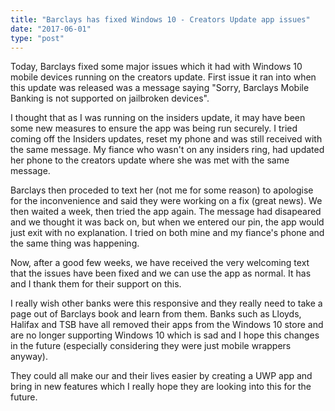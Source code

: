 ```yaml
---
title: "Barclays has fixed Windows 10 - Creators Update app issues"
date: "2017-06-01"
type: "post"
---
```


Today, Barclays fixed some major issues which it had with Windows 10 mobile devices running on the creators update. First issue it ran into when this update was released was a message saying "Sorry, Barclays Mobile Banking is not supported on jailbroken devices".

I thought that as I was running on the insiders update, it may have been some new measures to ensure the app was being run securely. I tried coming off the Insiders updates, reset my phone and was still received with the same message. My fiance who wasn't on any insiders ring, had updated her phone to the creators update where she was met with the same message.

Barclays then proceded to text her (not me for some reason) to apologise for the inconvenience and said they were working on a fix (great news). We then waited a week, then tried the app again. The message had disapeared and we thought it was back on, but when we entered our pin, the app would just exit with no explanation. I tried on both mine and my fiance's phone and the same thing was happening.

Now, after a good few weeks, we have received the very welcoming text that the issues have been fixed and we can use the app as normal. It has and I thank them for their support on this.

I really wish other banks were this responsive and they really need to take a page out of Barclays book and learn from them. Banks such as Lloyds, Halifax and TSB have all removed their apps from the Windows 10 store and are no longer supporting Windows 10 which is sad and I hope this changes in the future (especially considering they were just mobile wrappers anyway).

They could all make our and their lives easier by creating a UWP app and bring in new features which I really hope they are looking into this for the future.
